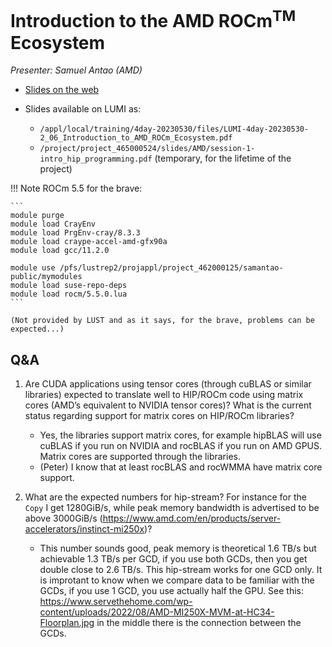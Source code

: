 # Introduction to the AMD ROCm<sup>TM</sup> Ecosystem

*Presenter: Samuel Antao (AMD)*

-   [Slides on the web](https://462000265.lumidata.eu/4day-20230530/files/LUMI-4day-20230530-2_06_Introduction_to_AMD_ROCm_Ecosystem.pdf)

-   Slides available on LUMI as:
    -   `/appl/local/training/4day-20230530/files/LUMI-4day-20230530-2_06_Introduction_to_AMD_ROCm_Ecosystem.pdf`
    -   `/project/project_465000524/slides/AMD/session-1-intro_hip_programming.pdf` (temporary, for the lifetime of the project)


!!! Note
    ROCm 5.5 for the brave:

    ```
    module purge
    module load CrayEnv
    module load PrgEnv-cray/8.3.3
    module load craype-accel-amd-gfx90a
    module load gcc/11.2.0 

    module use /pfs/lustrep2/projappl/project_462000125/samantao-public/mymodules
    module load suse-repo-deps
    module load rocm/5.5.0.lua
    ```

    (Not provided by LUST and as it says, for the brave, problems can be expected...)


## Q&A

1.  Are CUDA applications using tensor cores (through cuBLAS or similar libraries) expected to translate well to HIP/ROCm code using matrix cores (AMD’s equivalent to NVIDIA tensor cores)? What is the current status regarding support for matrix cores on HIP/ROCm libraries?

    -   Yes, the libraries support matrix cores, for example hipBLAS will use cuBLAS if you run on NVIDIA and rocBLAS if you run on AMD GPUS. Matrix cores are supported through the libraries.
    -   (Peter) I know that at least rocBLAS and rocWMMA have matrix core support.

2.  What are the expected numbers for hip-stream? For instance for the `Copy` I get 1280GiB/s, while peak memory bandwidth is advertised to be above 3000GiB/s (https://www.amd.com/en/products/server-accelerators/instinct-mi250x)?

    - This number sounds good, peak memory is theoretical 1.6 TB/s but achievable 1.3 TB/s per GCD, if you use both GCDs, then you get double close to 2.6 TB/s. This hip-stream works for one GCD only.  It is improtant to know when we compare data to be familiar with the GCDs, if you use 1 GCD, you use actually half the GPU. See this: https://www.servethehome.com/wp-content/uploads/2022/08/AMD-MI250X-MVM-at-HC34-Floorplan.jpg in the middle there is the connection between the GCDs.
